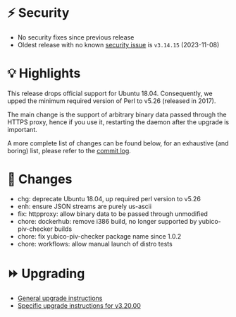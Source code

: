 # :zap: Security

- No security fixes since previous release
- Oldest release with no known [security issue](https://github.com/ovh/the-bastion/security/advisories) is `v3.14.15` (2023-11-08)

# :bulb: Highlights

This release drops official support for Ubuntu 18.04. Consequently, we upped the minimum required version of Perl to v5.26 (released in 2017).

The main change is the support of arbitrary binary data passed through the HTTPS proxy, hence if you use it, restarting the daemon after the upgrade is important.

A more complete list of changes can be found below, for an exhaustive (and boring) list, please refer to the [commit log](https://github.com/ovh/the-bastion/compare/v3.19.01...v3.20.00).

# :pushpin: Changes
- chg: deprecate Ubuntu 18.04, up required perl version to v5.26
- enh: ensure JSON streams are purely us-ascii
- fix: httpproxy: allow binary data to be passed through unmodified
- chore: dockerhub: remove i386 build, no longer supported by yubico-piv-checker builds
- chore: fix yubico-piv-checker package name since 1.0.2
- chore: workflows: allow manual launch of distro tests

# :fast_forward: Upgrading

- [General upgrade instructions](https://ovh.github.io/the-bastion/installation/upgrading.html)
- [Specific upgrade instructions for v3.20.00](https://ovh.github.io/the-bastion/installation/upgrading.html#v3-20-00-2025-03-25)

